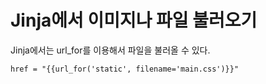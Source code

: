 # Jinja에서 이미지나 파일 불러오기

Jinja에서는 url_for를 이용해서 파일을 불러올 수 있다. 

```html
href = "{{url_for('static', filename='main.css')}}"
```